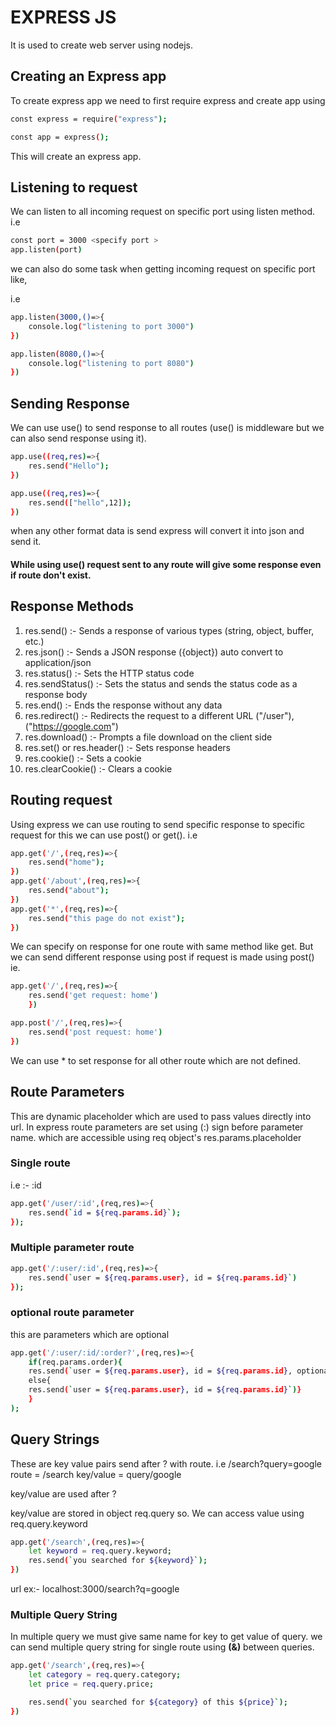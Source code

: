 # EXPRESS JS

It is used to create web server using nodejs.

## Creating an Express app

To create express app we need to first require express and create app using
```sh
const express = require("express");

const app = express();
```

This will create an express app.


## Listening to request

We can listen to all incoming request on specific port using listen method.
i.e
```sh
const port = 3000 <specify port >
app.listen(port)
```
we can also do some task when getting incoming request on specific port like,

i.e
```sh
app.listen(3000,()=>{
    console.log("listening to port 3000") 
})

app.listen(8080,()=>{
    console.log("listening to port 8080") 
})
```

## Sending Response

We can use use() to send response to all routes (use() is middleware but we can also send response using it).
```sh
app.use((req,res)=>{
    res.send("Hello");
})
```
```sh
app.use((req,res)=>{
    res.send(["hello",12]);
})
```

when any other format data is send express will convert it into json and send it.
#### While using use() request sent to any route will give some response even if route don't exist.

## Response Methods
1. res.send() :- Sends a response of various types (string, object, buffer, etc.)
2. res.json() :- Sends a JSON response ({object}) auto convert to application/json
3. res.status() :- Sets the HTTP status code
4. res.sendStatus() :- Sets the status and sends the status code as a response body
5. res.end() :- Ends the response without any data
6. res.redirect() :- Redirects the request to a different URL ("/user"), ("https://google.com")
7. res.download() :- Prompts a file download on the client side
8. res.set() or res.header() :- Sets response headers
9. res.cookie() :- Sets a cookie
10. res.clearCookie() :- Clears a cookie

## Routing request

Using express we can use routing to send specific response to specific request
for this we can use post() or get().
i.e
```sh
app.get('/',(req,res)=>{
    res.send("home");
})
app.get('/about',(req,res)=>{
    res.send("about");
})
app.get('*',(req,res)=>{
    res.send("this page do not exist");
})
```

We can specify on response for one route with same method like get. But we can send different response using post if request is made using post()
ie.
```sh
app.get('/',(req,res)=>{
    res.send('get request: home')
    })

app.post('/',(req,res)=>{
    res.send('post request: home')
})
```    
We can use * to set response for all other route which are not defined.

## Route Parameters
This are dynamic placeholder which are used to pass values directly into url.
In express route parameters are set using (:) sign before parameter name. which are accessible using req object's res.params.placeholder 

### Single route
i.e :- :id
```sh
app.get('/user/:id',(req,res)=>{
    res.send(`id = ${req.params.id}`);
});
```

### Multiple parameter route
```sh
app.get('/:user/:id',(req,res)=>{
    res.send(`user = ${req.params.user}, id = ${req.params.id}`)
});
```

### optional route parameter
this are parameters which are optional
```sh
app.get('/:user/:id/:order?',(req,res)=>{
    if(req.params.order){
    res.send(`user = ${req.params.user}, id = ${req.params.id}, optional = ${req.params.order}`)}
    else{
    res.send(`user = ${req.params.user}, id = ${req.params.id}`)}
    }
);
```

## Query Strings
These are key value pairs send after ? with route.
i.e /search?query=google
route = /search
key/value = query/google

key/value are used after ?

key/value are stored in object req.query so. We can access value using req.query.keyword

```sh
app.get('/search',(req,res)=>{
    let keyword = req.query.keyword;
    res.send(`you searched for ${keyword}`);
})
```
url ex:- localhost:3000/search?q=google


### Multiple Query String
In multiple query we must give same name for key to get value of query.
we can send multiple query string for single route using **(&)** between queries.
```sh
app.get('/search',(req,res)=>{
    let category = req.query.category;
    let price = req.query.price;

    res.send(`you searched for ${category} of this ${price}`);
})
```
